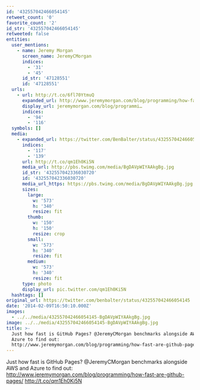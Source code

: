 ```yaml
---
id: '432557042466054145'
retweet_count: '0'
favorite_count: '2'
id_str: '432557042466054145'
retweeted: false
entities:
  user_mentions:
    - name: Jeremy Morgan
      screen_name: JeremyCMorgan
      indices:
        - '31'
        - '45'
      id_str: '47128551'
      id: '47128551'
  urls:
    - url: http://t.co/6fl70YtmuQ
      expanded_url: http://www.jeremymorgan.com/blog/programming/how-fast-are-github-pages/
      display_url: jeremymorgan.com/blog/programmi…
      indices:
        - '94'
        - '116'
  symbols: []
  media:
    - expanded_url: https://twitter.com/BenBalter/status/432557042466054145/photo/1
      indices:
        - '117'
        - '139'
      url: http://t.co/qm1Eh0Ki5N
      media_url: http://pbs.twimg.com/media/BgDAVpWIYAAkgBg.jpg
      id_str: '432557042336030720'
      id: '432557042336030720'
      media_url_https: https://pbs.twimg.com/media/BgDAVpWIYAAkgBg.jpg
      sizes:
        large:
          w: '573'
          h: '340'
          resize: fit
        thumb:
          w: '150'
          h: '150'
          resize: crop
        small:
          w: '573'
          h: '340'
          resize: fit
        medium:
          w: '573'
          h: '340'
          resize: fit
      type: photo
      display_url: pic.twitter.com/qm1Eh0Ki5N
  hashtags: []
original_url: https://twitter.com/benbalter/status/432557042466054145
date: '2014-02-09T16:50:10.000Z'
images:
  - ../../media/432557042466054145-BgDAVpWIYAAkgBg.jpg
image: ../../media/432557042466054145-BgDAVpWIYAAkgBg.jpg
title: >-
  Just how fast is GitHub Pages? @JeremyCMorgan benchmarks alongside AWS and
  Azure to find out:
  http://www.jeremymorgan.com/blog/programming/how-fast-are-github-pages/…
---
```


Just how fast is GitHub Pages? @JeremyCMorgan benchmarks alongside AWS and Azure to find out: http://www.jeremymorgan.com/blog/programming/how-fast-are-github-pages/ http://t.co/qm1Eh0Ki5N